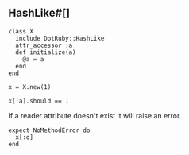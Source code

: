 ## HashLike#[]

    class X
      include DotRuby::HashLike
      attr_accessor :a
      def initialize(a)
        @a = a
      end
    end

    x = X.new(1)

    x[:a].should == 1

If a reader attribute doesn't exist it will raise
an error.

    expect NoMethodError do
      x[:q]
    end

